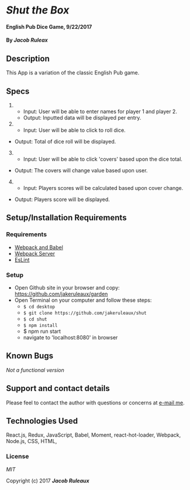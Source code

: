 # _Shut the Box_

#### English Pub Dice Game, 9/22/2017

#### By _**Jacob Ruleax**_

## Description

This App is a variation of the classic English Pub game.

## Specs



1.  * Input: User will be able to enter names for player 1 and player 2.
    * Output: Inputted data will be displayed per entry.

2. * Input: User will be able to click to roll dice.
  * Output: Total of dice roll will be displayed.

3. * Input: User will be able to click 'covers' based upon the dice total.
  * Output: The covers will change value based upon user.

4. * Input: Players scores will be calculated based upon cover change.
  * Output: Players score will be displayed.

## Setup/Installation Requirements

### Requirements


- [Webpack and Babel](https://www.learnhowtoprogram.com/react/react-fundamentals/building-an-environment)
- [Webpack Server](https://www.learnhowtoprogram.com/react/react-fundamentals/building-an-environment-development-server-hot-module-replacement)
- [EsLint](https://www.learnhowtoprogram.com/react/react-fundamentals/building-an-environment-linting)

### Setup

* Open Github site in your browser and copy: https://github.com/jakeruleaux/garden
* Open Terminal on your computer and follow these steps:
  * `$ cd desktop`
  * `$ git clone https://github.com/jakeruleaux/shut`
  * `$ cd shut`
  * `$ npm install`
  * $ npm run start
  * navigate to 'localhost:8080' in browser


## Known Bugs

_Not a functional version_

## Support and contact details

Please feel to contact the author with questions or concerns at [e-mail me](<mailto:jakeruleaux@hotmail.com>).

## Technologies Used

React.js, Redux, JavaScript, Babel, Moment, react-hot-loader, Webpack, Node.js, CSS, HTML,

### License

*MIT*

Copyright (c) 2017 **_Jacob Ruleaux_**
